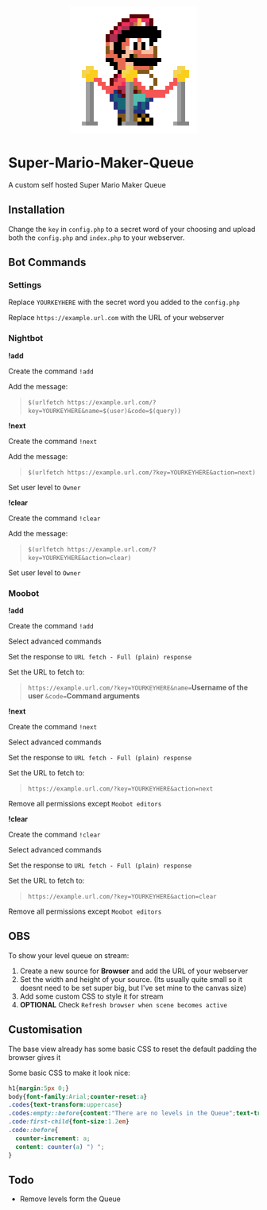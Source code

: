<p align="center" style="text-align:center"><img width="256" height="256" src="https://raw.githubusercontent.com/taskinoz/Super-Mario-Maker-Queue/master/img/Mario%20Queue.png" alt="Titanfall Twitch Integration" /></p>

# Super-Mario-Maker-Queue
A custom self hosted Super Mario Maker Queue

## Installation

Change the `key` in `config.php` to a secret word of your choosing and upload both the `config.php` and `index.php` to your webserver.

## Bot Commands

### Settings

Replace `YOURKEYHERE` with the secret word you added to the `config.php`

Replace `https://example.url.com` with the URL of your webserver

### Nightbot

**!add**

Create the command `!add`

Add the message:
 >`$(urlfetch https://example.url.com/?key=YOURKEYHERE&name=$(user)&code=$(query))`

**!next**

Create the command `!next`

Add the message:
 >`$(urlfetch https://example.url.com/?key=YOURKEYHERE&action=next)`

 Set user level to `Owner`

 **!clear**

Create the command `!clear`

Add the message:
 >`$(urlfetch https://example.url.com/?key=YOURKEYHERE&action=clear)`

 Set user level to `Owner`

### Moobot

**!add**

Create the command `!add`

Select advanced commands

Set the response to `URL fetch - Full (plain) response`

Set the URL to fetch to:
>`​https://example.url.com/?key=YOURKEYHERE&name=​` **Username of the user** `&code=​` **Command arguments**

**!next**

Create the command `!next`

Select advanced commands

Set the response to `URL fetch - Full (plain) response`

Set the URL to fetch to:
>`​https://example.url.com/?key=YOURKEYHERE&action=next`

Remove all permissions except `Moobot editors`

**!clear**

Create the command `!clear`

Select advanced commands

Set the response to `URL fetch - Full (plain) response`

Set the URL to fetch to:
>`​https://example.url.com/?key=YOURKEYHERE&action=clear`

Remove all permissions except `Moobot editors`

## OBS

To show your level queue on stream:

1. Create a new source for **Browser** and add the URL of your webserver
2. Set the width and height of your source. (Its usually quite small so it doesnt need to be set super big, but I've set mine to the canvas size)
3. Add some custom CSS to style it for stream
4. **OPTIONAL** Check `Refresh browser when scene becomes active`

## Customisation

The base view already has some basic CSS to reset the default padding the browser gives it

Some basic CSS to make it look nice:
```CSS
h1{margin:5px 0;}
body{font-family:Arial;counter-reset:a}
.codes{text-transform:uppercase}
.codes:empty::before{content:"There are no levels in the Queue";text-transform: none}
.code:first-child{font-size:1.2em}
.code::before{
  counter-increment: a;
  content: counter(a) ") ";
}
```

## Todo

 - Remove levels form the Queue
